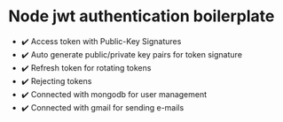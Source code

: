 # Node jwt authentication boilerplate
- :heavy_check_mark: Access token with Public-Key Signatures
- :heavy_check_mark: Auto generate public/private key pairs for token signature
- :heavy_check_mark: Refresh token for rotating tokens
- :heavy_check_mark: Rejecting tokens
- :heavy_check_mark: Connected with mongodb for user management
- :heavy_check_mark: Connected with gmail for sending e-mails
